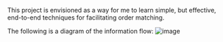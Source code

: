 This project is envisioned as a way for me to learn simple, but effective, end-to-end techniques for facilitating order matching.

The following is a diagram of the information flow:
![image](https://github.com/user-attachments/assets/509aeba5-61c5-48c8-8ffa-90940fe4263e)
